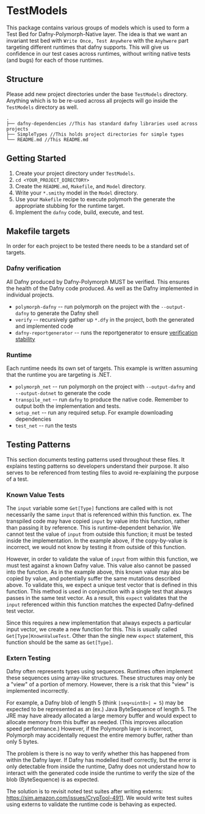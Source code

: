 # TestModels
 This package contains various groups of models which is used to form a Test Bed for Dafny-Polymorph-Native layer.
 The idea is that we want an invariant test bed with `Write Once, Test Anywhere`
 with the `Anyhwere` part targeting different runtimes that dafny supports.
 This will give us confidence in our test cases across runtimes,
 without writing native tests (and bugs) for each of those runtimes.

## Structure

Please add new project directories under the base `TestModels` directory.
Anything which is to be re-used across all projects will go inside the `TestModels` directory as well.

```
.
├── dafny-dependencies //This has standard dafny libraries used across projects
├── SimpleTypes //This holds project directories for simple types
└── README.md //This README.md
```

## Getting Started

1. Create your project directory under `TestModels`.
1. ```cd <YOUR_PROJECT_DIRECTORY>```
1. Create the `README.md`, `Makefile`, and `Model` directory.
1. Write your `*.smithy` model in the `Model` directory.
1. Use your `Makefile` recipe to execute polymorh the generate the appropriate stubbing for the runtime target.
1. Implement the `dafny` code, build, execute, and test.

## Makefile targets

In order for each project to be tested there needs to be a standard set of targets.

### Dafny verification

All Dafny produced by Dafny-Polymorph MUST be verified.
This ensures the health of the Dafny code produced.
As well as the Dafny implemented in individual projects.

* `polymorph-dafny` -- run polymorph on the project with the `--output-dafny` to generate the Dafny shell
* `verify` -- recursively gather up `*.dfy` in the project, both the generated and implemented code
* `dafny-reportgenerator` -- runs the reportgenerator to ensure [verification stability](http://dafny.org/dafny/DafnyRef/DafnyRef#2565-debugging-unstable-verification)

### Runtime

Each runtime needs its own set of targets.
This example is written assuming that the runtime you are targeting is .NET.

* `polymorph_net` -- run polymorph on the project with `--output-dafny` and `--output-dotnet` to generate the code
* `transpile_net` -- run `dafny` to produce the native code. Remember to output both the implementation and tests.
* `setup_net` -- run any required setup. For example downloading dependencies
* `test_net` -- run the tests

## Testing Patterns

This section documents testing patterns used throughout these files.
It explains testing patterns so developers understand their purpose.
It also serves to be referenced from testing files to avoid re-explaining the purpose of a test.

### Known Value Tests

The `input` variable some `Get[Type]` functions are called with is not necessarily the same `input` that is referenced within this function.
ex. The transpiled code may have copied `input` by value into this function, rather than passing it by reference.
This is runtime-dependent behavior. 
We cannot test the value of `input` from outside this function; it must be tested inside the implementation.
In the example above, if the copy-by-value is incorrect, we would not know by testing it from outside of this function.

However, in order to validate the value of `input` from within this function, we must test against a known Dafny value.
This value also cannot be passed into the function.
As in the example above, this known value may also be copied by value, and potentially suffer the same mutations described above.
To validate this, we expect a unique test vector that is defined in this function.
This method is used in conjunction with a single test that always passes in the same test vector.
As a result, this `expect` validates that the `input` referenced within this function matches the expected Dafny-defined test vector.

Since this requires a new implementation that always expects a particular input vector, we create a new function for this.
This is usually called `Get[Type]KnownValueTest`.
Other than the single new `expect` statement, this function should be the same as `Get[Type]`.

### Extern Testing

Dafny often represents types using sequences.
Runtimes often implement these sequences using array-like structures.
These structures may only be a "view" of a portion of memory.
However, there is a risk that this "view" is implemented incorrectly.

For example, a Dafny blob of length 5 (think `|seq<uint8>| = 5`) may be expected to be represented as an (ex.) Java ByteSequence of length 5.
The JRE may have already allocated a large memory buffer and would expect to
allocate memory from this buffer as needed.
(This improves allocation speed performance.)
However, if the Polymorph layer is incorrect, Polymorph may accidentally request the entire memory buffer, rather than only 5 bytes.

The problem is there is no way to verify whether this has happened from within the Dafny layer.
If Dafny has modelled itself correctly, but the error is only detectable from inside the runtime, Dafny does not understand how to interact with the generated code inside the runtime to verify the size of the blob (ByteSequence) is as expected.

The solution is to revisit noted test suites after writing externs: https://sim.amazon.com/issues/CrypTool-4911. We would write test suites using externs to validate the runtime code is behaving as expected.